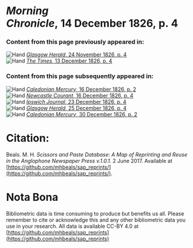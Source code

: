 # *Morning Chronicle*, 14 December 1826, p. 4  
  
### Content from this page previously appeared in:  
![Hand](http://scissorsandpaste.net/wp-content/uploads/2017/06/smallhandpointer.png) [*Glasgow Herald*, 24 November 1826, p. 4](https://mhbeals.github.io/sap_html/Glasgow-Herald/Glasgow-Herald-24-November-1826-p-4)  
![Hand](http://scissorsandpaste.net/wp-content/uploads/2017/06/smallhandpointer.png) [*The Times*, 13 December 1826, p. 4](https://mhbeals.github.io/sap_html/The-Times/The-Times-13-December-1826-p-4)  
  
### Content from this page subsequently appeared in:  
![Hand](http://scissorsandpaste.net/wp-content/uploads/2017/06/smallhandpointer.png) [*Caledonian Mercury*, 16 December 1826, p. 2](https://mhbeals.github.io/sap_html/Caledonian-Mercury/Caledonian-Mercury-16-December-1826-p-2)  
![Hand](http://scissorsandpaste.net/wp-content/uploads/2017/06/smallhandpointer.png) [*Newcastle Courant*, 16 December 1826, p. 4](https://mhbeals.github.io/sap_html/Newcastle-Courant/Newcastle-Courant-16-December-1826-p-4)  
![Hand](http://scissorsandpaste.net/wp-content/uploads/2017/06/smallhandpointer.png) [*Ipswich Journal*, 23 December 1826, p. 4](https://mhbeals.github.io/sap_html/Ipswich-Journal/Ipswich-Journal-23-December-1826-p-4)  
![Hand](http://scissorsandpaste.net/wp-content/uploads/2017/06/smallhandpointer.png) [*Glasgow Herald*, 25 December 1826, p. 4](https://mhbeals.github.io/sap_html/Glasgow-Herald/Glasgow-Herald-25-December-1826-p-4)  
![Hand](http://scissorsandpaste.net/wp-content/uploads/2017/06/smallhandpointer.png) [*Caledonian Mercury*, 30 December 1826, p. 2](https://mhbeals.github.io/sap_html/Caledonian-Mercury/Caledonian-Mercury-30-December-1826-p-2)  


# Citation: 

Beals. M. H. *Scissors and Paste Database: A Map of Reprinting and Reuse in the Anglophone Newspaper Press v.1.0.1.* 2 June 2017. Available at [https://github.com/mhbeals/sap_reprints/](https://github.com/mhbeals/sap_reprints/). 

# Nota Bona

Bibliometric data is time consuming to produce but benefits us all. Please remember to cite or acknowledge this and any other bibliometric data you use in your research. All data is available CC-BY 4.0 at [https://github.com/mhbeals/sap_reprints](https://github.com/mhbeals/sap_reprints)